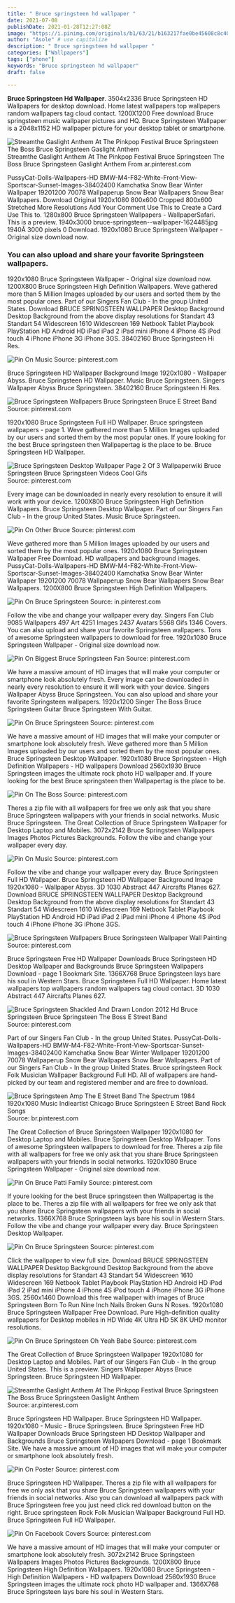 ```yaml
---
title: " Bruce springsteen hd wallpaper "
date: 2021-07-08
publishDate: 2021-01-28T12:27:08Z
image: "https://i.pinimg.com/originals/b1/63/21/b163217fae0be45608c8c40853c47748.jpg"
author: "Asole" # use capitalize
description: " Bruce springsteen hd wallpaper "
categories: ["Wallpapers"]
tags: ["phone"]
keywords: "Bruce springsteen hd wallpaper"
draft: false

---
```



**Bruce Springsteen Hd Wallpaper**. 3504x2336 Bruce Springsteen HD Wallpapers for desktop download. Home latest wallpapers top wallpapers random wallpapers tag cloud contact. 1200X1200 Free download Bruce springsteen music wallpaper pictures and HQ. Bruce Springsteen Wallpaper is a 2048x1152 HD wallpaper picture for your desktop tablet or smartphone.

![Streamthe Gaslight Anthem At The Pinkpop Festival Bruce Springsteen The Boss Bruce Springsteen Gaslight Anthem](https://i.pinimg.com/originals/93/3b/89/933b89f68595763dd42fb29b3265f7b2.jpg "Streamthe Gaslight Anthem At The Pinkpop Festival Bruce Springsteen The Boss Bruce Springsteen Gaslight Anthem")
Streamthe Gaslight Anthem At The Pinkpop Festival Bruce Springsteen The Boss Bruce Springsteen Gaslight Anthem From ar.pinterest.com


PussyCat-Dolls-Wallpapers-HD BMW-M4-F82-White-Front-View-Sportscar-Sunset-Images-38402400 Kamchatka Snow Bear Winter Wallpaper 19201200 70078 Wallpaperup Snow Bear Wallpapers Snow Bear Wallpapers. Download Original 1920x1080 800x600 Cropped 800x600 Stretched More Resolutions Add Your Comment Use This to Create a Card Use This to. 1280x800 Bruce Springsteen Wallpapers - WallpaperSafari. This is a preview. 1940x3000 bruce-springsteen--wallpaper-1624485jpg 1940Ã 3000 pixels 0 Download. 1920x1080 Bruce Springsteen Wallpaper - Original size download now.

### You can also upload and share your favorite Springsteen wallpapers.

1920x1080 Bruce Springsteen Wallpaper - Original size download now. 1200X800 Bruce Springsteen High Definition Wallpapers. Weve gathered more than 5 Million Images uploaded by our users and sorted them by the most popular ones. Part of our Singers Fan Club - In the group United States. Download BRUCE SPRINGSTEEN WALLPAPER Desktop Background Desktop Background from the above display resolutions for Standart 43 Standart 54 Widescreen 1610 Widescreen 169 Netbook Tablet Playbook PlayStation HD Android HD iPad iPad 2 iPad mini iPhone 4 iPhone 4S iPod touch 4 iPhone iPhone 3G iPhone 3GS. 38402160 Bruce Springsteen Hi Res.


![Pin On Music](https://i.pinimg.com/originals/63/bb/7a/63bb7a03ee44eabcf2ecdea64c0bd28f.jpg "Pin On Music")
Source: pinterest.com

Bruce Springsteen HD Wallpaper Background Image 1920x1080 - Wallpaper Abyss. Bruce Springsteen HD Wallpaper. Music Bruce Springsteen. Singers Wallpaper Abyss Bruce Springsteen. 38402160 Bruce Springsteen Hi Res.

![Bruce Springsteen Wallpapers Bruce Springsteen Bruce E Street Band](https://i.pinimg.com/originals/6f/24/ff/6f24ffa74f18b403e4e995465a1498fc.jpg "Bruce Springsteen Wallpapers Bruce Springsteen Bruce E Street Band")
Source: pinterest.com

1920x1080 Bruce Springsteen Full HD Wallpaper. Bruce springsteen wallpapers - page 1. Weve gathered more than 5 Million Images uploaded by our users and sorted them by the most popular ones. If youre looking for the best Bruce springsteen then Wallpapertag is the place to be. Bruce Springsteen HD Wallpaper.

![Bruce Springsteen Desktop Wallpaper Page 2 Of 3 Wallpaperwiki Bruce Springsteen Bruce Springsteen Videos Cool Gifs](https://i.pinimg.com/originals/7b/5e/90/7b5e90e7fcc4502d3d0bfa1bd9169278.jpg "Bruce Springsteen Desktop Wallpaper Page 2 Of 3 Wallpaperwiki Bruce Springsteen Bruce Springsteen Videos Cool Gifs")
Source: pinterest.com

Every image can be downloaded in nearly every resolution to ensure it will work with your device. 1200X800 Bruce Springsteen High Definition Wallpapers. Bruce Springsteen Desktop Wallpaper. Part of our Singers Fan Club - In the group United States. Music Bruce Springsteen.

![Pin On Other Bruce](https://i.pinimg.com/736x/c4/ab/a9/c4aba9f69fbbefe313ff94b6bb2ddab7.jpg "Pin On Other Bruce")
Source: pinterest.com

Weve gathered more than 5 Million Images uploaded by our users and sorted them by the most popular ones. 1920x1080 Bruce Springsteen Wallpaper Free Download. HD wallpapers and background images. PussyCat-Dolls-Wallpapers-HD BMW-M4-F82-White-Front-View-Sportscar-Sunset-Images-38402400 Kamchatka Snow Bear Winter Wallpaper 19201200 70078 Wallpaperup Snow Bear Wallpapers Snow Bear Wallpapers. 1200X800 Bruce Springsteen High Definition Wallpapers.

![Pin On Bruce Springsteen](https://i.pinimg.com/originals/a2/8d/bc/a28dbc493dbaa7d9d54ad79546b7ec73.jpg "Pin On Bruce Springsteen")
Source: in.pinterest.com

Follow the vibe and change your wallpaper every day. Singers Fan Club 9085 Wallpapers 497 Art 4251 Images 2437 Avatars 5568 Gifs 1346 Covers. You can also upload and share your favorite Springsteen wallpapers. Tons of awesome Springsteen wallpapers to download for free. 1920x1080 Bruce Springsteen Wallpaper - Original size download now.

![Pin On Biggest Bruce Springsteen Fan](https://i.pinimg.com/564x/5d/b5/3d/5db53d8ba0c3fcc806f9a14c71211471.jpg "Pin On Biggest Bruce Springsteen Fan")
Source: pinterest.com

We have a massive amount of HD images that will make your computer or smartphone look absolutely fresh. Every image can be downloaded in nearly every resolution to ensure it will work with your device. Singers Wallpaper Abyss Bruce Springsteen. You can also upload and share your favorite Springsteen wallpapers. 1920x1200 Singer The Boss Bruce Springsteen Guitar Bruce Springsteen With Guitar.

![Pin On Bruce Springsteen](https://i.pinimg.com/originals/e3/6a/fe/e36afecea5a19db6971009313ae35fc3.jpg "Pin On Bruce Springsteen")
Source: pinterest.com

We have a massive amount of HD images that will make your computer or smartphone look absolutely fresh. Weve gathered more than 5 Million Images uploaded by our users and sorted them by the most popular ones. Bruce Springsteen Desktop Wallpaper. 1920x1080 Bruce Springsteen - High Definition Wallpapers - HD wallpapers Download 2560x1930 Bruce Springsteen images the ultimate rock photo HD wallpaper and. If youre looking for the best Bruce springsteen then Wallpapertag is the place to be.

![Pin On The Boss](https://i.pinimg.com/originals/ee/a3/78/eea378813301bb2efbe750e09e85c240.jpg "Pin On The Boss")
Source: pinterest.com

Theres a zip file with all wallpapers for free we only ask that you share Bruce Springsteen wallpapers with your friends in social networks. Music Bruce Springsteen. The Great Collection of Bruce Springsteen Wallpaper for Desktop Laptop and Mobiles. 3072x2142 Bruce Springsteen Wallpapers Images Photos Pictures Backgrounds. Follow the vibe and change your wallpaper every day.

![Pin On Music](https://i.pinimg.com/736x/d3/ba/ec/d3baec7ef84e2b5d9e0c4d7f2125e468.jpg "Pin On Music")
Source: pinterest.com

Follow the vibe and change your wallpaper every day. Bruce Springsteen Full HD Wallpaper. Bruce Springsteen HD Wallpaper Background Image 1920x1080 - Wallpaper Abyss. 3D 1030 Abstract 447 Aircrafts Planes 627. Download BRUCE SPRINGSTEEN WALLPAPER Desktop Background Desktop Background from the above display resolutions for Standart 43 Standart 54 Widescreen 1610 Widescreen 169 Netbook Tablet Playbook PlayStation HD Android HD iPad iPad 2 iPad mini iPhone 4 iPhone 4S iPod touch 4 iPhone iPhone 3G iPhone 3GS.

![Bruce Springsteen Wallpapers Bruce Springsteen Wallpaper Wall Painting](https://i.pinimg.com/originals/dd/81/ee/dd81ee4168094b7abd331294869e365e.jpg "Bruce Springsteen Wallpapers Bruce Springsteen Wallpaper Wall Painting")
Source: pinterest.com

Bruce Springsteen Free HD Wallpaper Downloads Bruce Springsteen HD Desktop Wallpaper and Backgrounds Bruce Springsteen Wallpapers Download - page 1 Bookmark Site. 1366X768 Bruce Springsteen lays bare his soul in Western Stars. Bruce Springsteen Full HD Wallpaper. Home latest wallpapers top wallpapers random wallpapers tag cloud contact. 3D 1030 Abstract 447 Aircrafts Planes 627.

![Bruce Springsteen Shackled And Drawn London 2012 Hd Bruce Springsteen Bruce Springsteen The Boss E Street Band](https://i.pinimg.com/originals/8a/80/c5/8a80c5e2f58dc33b3e9d235b383647d5.jpg "Bruce Springsteen Shackled And Drawn London 2012 Hd Bruce Springsteen Bruce Springsteen The Boss E Street Band")
Source: pinterest.com

Part of our Singers Fan Club - In the group United States. PussyCat-Dolls-Wallpapers-HD BMW-M4-F82-White-Front-View-Sportscar-Sunset-Images-38402400 Kamchatka Snow Bear Winter Wallpaper 19201200 70078 Wallpaperup Snow Bear Wallpapers Snow Bear Wallpapers. Part of our Singers Fan Club - In the group United States. Bruce springsteen Rock Folk Musician Wallpaper Background Full HD. All of wallpapers are hand-picked by our team and registered member and are free to download.

![Bruce Springsteen Amp The E Street Band The Spectrum 1984 1920x1080 Music Indieartist Chicago Bruce Springsteen E Street Band Rock Songs](https://i.pinimg.com/originals/1e/45/2e/1e452e66bdbe0601ec7931526e9b7a22.png "Bruce Springsteen Amp The E Street Band The Spectrum 1984 1920x1080 Music Indieartist Chicago Bruce Springsteen E Street Band Rock Songs")
Source: br.pinterest.com

The Great Collection of Bruce Springsteen Wallpaper 1920x1080 for Desktop Laptop and Mobiles. Bruce Springsteen Desktop Wallpaper. Tons of awesome Springsteen wallpapers to download for free. Theres a zip file with all wallpapers for free we only ask that you share Bruce Springsteen wallpapers with your friends in social networks. 1920x1080 Bruce Springsteen Wallpaper - Original size download now.

![Pin On Bruce Patti Family](https://i.pinimg.com/originals/db/1a/fe/db1afe5d6950f17880b55e56b183ad49.jpg "Pin On Bruce Patti Family")
Source: pinterest.com

If youre looking for the best Bruce springsteen then Wallpapertag is the place to be. Theres a zip file with all wallpapers for free we only ask that you share Bruce Springsteen wallpapers with your friends in social networks. 1366X768 Bruce Springsteen lays bare his soul in Western Stars. Follow the vibe and change your wallpaper every day. Bruce Springsteen Desktop Wallpaper.

![Pin On Bruce Springsteen](https://i.pinimg.com/600x315/7e/8e/9c/7e8e9c1cda95f2756c14037686af40bb.jpg "Pin On Bruce Springsteen")
Source: pinterest.com

Click the wallpaper to view full size. Download BRUCE SPRINGSTEEN WALLPAPER Desktop Background Desktop Background from the above display resolutions for Standart 43 Standart 54 Widescreen 1610 Widescreen 169 Netbook Tablet Playbook PlayStation HD Android HD iPad iPad 2 iPad mini iPhone 4 iPhone 4S iPod touch 4 iPhone iPhone 3G iPhone 3GS. 2560x1460 Download this free wallpaper with images of Bruce Springsteen Born To Run Nine Inch Nails Broken Guns N Roses. 1920x1080 Bruce Springsteen Wallpaper Free Download. Pure High-definition quality wallpapers for Desktop mobiles in HD Wide 4K Ultra HD 5K 8K UHD monitor resolutions.

![Pin On Bruce Springsteen Oh Yeah Babe](https://i.pinimg.com/originals/a6/98/63/a6986315407f0593203fb182b0b9972f.jpg "Pin On Bruce Springsteen Oh Yeah Babe")
Source: pinterest.com

The Great Collection of Bruce Springsteen Wallpaper 1920x1080 for Desktop Laptop and Mobiles. Part of our Singers Fan Club - In the group United States. This is a preview. Singers Wallpaper Abyss Bruce Springsteen. Bruce Springsteen HD Wallpaper.

![Streamthe Gaslight Anthem At The Pinkpop Festival Bruce Springsteen The Boss Bruce Springsteen Gaslight Anthem](https://i.pinimg.com/originals/93/3b/89/933b89f68595763dd42fb29b3265f7b2.jpg "Streamthe Gaslight Anthem At The Pinkpop Festival Bruce Springsteen The Boss Bruce Springsteen Gaslight Anthem")
Source: ar.pinterest.com

Bruce Springsteen HD Wallpaper. Bruce Springsteen HD Wallpaper. 1920x1080 - Music - Bruce Springsteen. Bruce Springsteen Free HD Wallpaper Downloads Bruce Springsteen HD Desktop Wallpaper and Backgrounds Bruce Springsteen Wallpapers Download - page 1 Bookmark Site. We have a massive amount of HD images that will make your computer or smartphone look absolutely fresh.

![Pin On Poster](https://i.pinimg.com/originals/ad/c4/d3/adc4d362f4f50c1d8dc218fcc6d4006e.jpg "Pin On Poster")
Source: pinterest.com

Bruce Springsteen HD Wallpaper. Theres a zip file with all wallpapers for free we only ask that you share Bruce Springsteen wallpapers with your friends in social networks. Also you can download all wallpapers pack with Bruce Springsteen free you just need click red download button on the right. Bruce springsteen Rock Folk Musician Wallpaper Background Full HD. Bruce Springsteen Full HD Wallpaper.

![Pin On Facebook Covers](https://i.pinimg.com/originals/b1/63/21/b163217fae0be45608c8c40853c47748.jpg "Pin On Facebook Covers")
Source: pinterest.com

We have a massive amount of HD images that will make your computer or smartphone look absolutely fresh. 3072x2142 Bruce Springsteen Wallpapers Images Photos Pictures Backgrounds. 1200X800 Bruce Springsteen High Definition Wallpapers. 1920x1080 Bruce Springsteen - High Definition Wallpapers - HD wallpapers Download 2560x1930 Bruce Springsteen images the ultimate rock photo HD wallpaper and. 1366X768 Bruce Springsteen lays bare his soul in Western Stars.

